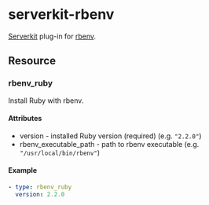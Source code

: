 # serverkit-rbenv
[Serverkit](https://github.com/r7kamura/serverkit) plug-in for [rbenv](https://github.com/sstephenson/rbenv).

## Resource
### rbenv_ruby
Install Ruby with rbenv.

#### Attributes
- version - installed Ruby version (required) (e.g. `"2.2.0"`)
- rbenv_executable_path - path to rbenv executable (e.g. `"/usr/local/bin/rbenv"`)

#### Example
```yml
- type: rbenv_ruby
  version: 2.2.0
```

